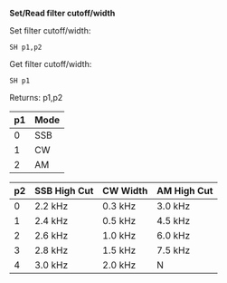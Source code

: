 __Set/Read filter cutoff/width__

Set filter cutoff/width:

	SH p1,p2

Get filter cutoff/width:

	SH p1

Returns: p1,p2

| p1  | Mode |
| --- | --- |
| 0 | SSB |
| 1 | CW  |
| 2 | AM  |

| p2  | SSB High Cut | CW Width | AM High Cut |
| --- | --- | --- | --- |
| 0 | 2.2 kHz | 0.3 kHz | 3.0 kHz |
| 1 | 2.4 kHz | 0.5 kHz | 4.5 kHz |
| 2 | 2.6 kHz | 1.0 kHz | 6.0 kHz |
| 3 | 2.8 kHz | 1.5 kHz | 7.5 kHz |
| 4 | 3.0 kHz | 2.0 kHz | N       |
